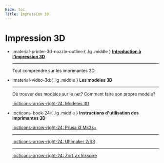 ```yaml
---
hide: toc
Title: Impression 3D
---
```


<style>
  .md-content__button {
    display: none;
  }
</style>

# Impression 3D 

<div class="grid cards" markdown>

-   :material-printer-3d-nozzle-outline:{ .lg .middle } [__Introduction à l'impression 3D__](introduction.md)

    ---

    Tout comprendre sur les imprimantes 3D.

-   :material-video-3d:{ .lg .middle } __Les modèles 3D__

    ---

    Où trouver des modèles sur le net? Comment faire son propre modèle?

    [:octicons-arrow-right-24: Modèles 3D](#)

-   :octicons-book-24:{ .lg .middle } __Instructions d'utilisation des imprimantes 3D__
    

    [:octicons-arrow-right-24: Prusa i3 Mk3s+](prusa.md)

    ---

    [:octicons-arrow-right-24: Ultimaker 2/S3](ultimaker.md)

    ---

    [:octicons-arrow-right-24: Zortrax Inkspire](zortrax.md)

</div>